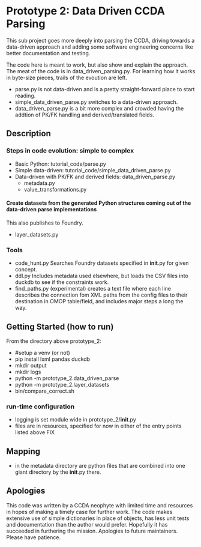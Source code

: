 # Prototype 2: Data Driven CCDA Parsing
This sub project goes more deeply into parsing the CCDA, driving towards a data-driven approach and adding some software engineering concerns like better documentation and testing.

The code here is meant to work, but also show and explain the approach. The meat of the code is in data_driven_parsing.py. For learning how it works in byte-size pieces, trails of the evoution are left. 
 - parse.py is not data-driven and is a pretty straight-forward place to start reading.
 - simple_data_driven_parse.py switches to a data-driven approach.
 - data_driven_parse.py is a bit more complex and crowded having the addtion of PK/FK handling and derived/translated fields.

## Description
### Steps in code evolution: simple to complex
- Basic Python: tutorial_code/parse.py
- Simple data-driven: tutorial_code/simple_data_driven_parse.py
- Data-driven with PK/FK and derived fields: data_driven_parse.py
  - metadata.py
  - value_transformations.py

#### Create datasets from the generated Python structures coming out of the data-driven parse implementations
This also publishes to Foundry.
  - layer_datasets.py

### Tools
- code_hunt.py Searches Foundry datasets specified in __init__.py for given concept.
- ddl.py Includes metadata used elsewhere, but loads the CSV files into duckdb to see if the constraints work.
- find_paths.py (experimental) creates a text file where each line describes the connection fom XML paths 
  from the config files to their destination in OMOP table/field, and includes major steps a long the way.
  
## Getting Started (how to run)
From the directory above prototype_2:
- #setup a venv (or not)
- pip install lxml pandas duckdb
- mkdir output
- mkdir logs
- python -m prototype_2.data_driven_parse
- python -m prototype_2.layer_datasets
- bin/compare_correct.sh


### run-time configuration
- logging is set module wide in prototype_2/__init__.py
- files are in resources, specified for now in either of the entry points listed above FIX


## Mapping
- in the metadata directory are python files that are combined into one giant directory by the __init__.py there.

## Apologies
This code was written by a CCDA neophyte with limited time and resources in hopes of 
making a timely case for further work. The code makes extensive use of simple dictionaries
in place of objects, has less unit tests and documentation than the author would prefer.
Hopefully it has succeeded in furthering the mission. Apologies to future maintainers. 
Please have patience.

